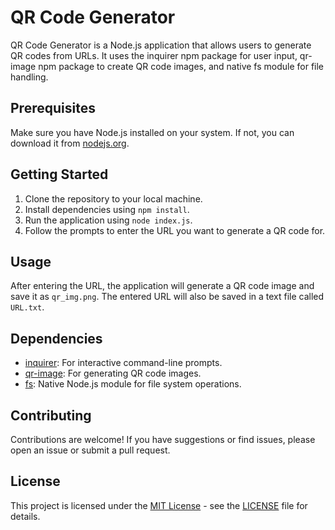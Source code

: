 # QR Code Generator

QR Code Generator is a Node.js application that allows users to generate QR codes from URLs. It uses the inquirer npm package for user input, qr-image npm package to create QR code images, and native fs module for file handling.

## Prerequisites

Make sure you have Node.js installed on your system. If not, you can download it from [nodejs.org](https://nodejs.org/).

## Getting Started

1. Clone the repository to your local machine.
2. Install dependencies using `npm install`.
3. Run the application using `node index.js`.
4. Follow the prompts to enter the URL you want to generate a QR code for.

## Usage

After entering the URL, the application will generate a QR code image and save it as `qr_img.png`. The entered URL will also be saved in a text file called `URL.txt`.

## Dependencies

- [inquirer](https://www.npmjs.com/package/inquirer): For interactive command-line prompts.
- [qr-image](https://www.npmjs.com/package/qr-image): For generating QR code images.
- [fs](https://nodejs.org/api/fs.html): Native Node.js module for file system operations.

## Contributing

Contributions are welcome! If you have suggestions or find issues, please open an issue or submit a pull request.

## License

This project is licensed under the [MIT License](LICENSE) - see the [LICENSE](LICENSE) file for details.
